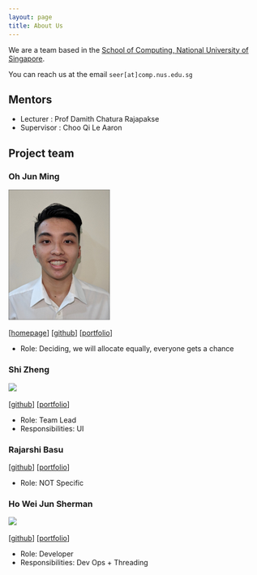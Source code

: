```yaml
---
layout: page
title: About Us
---
```


We are a team based in the [School of Computing, National University of Singapore](http://www.comp.nus.edu.sg).

You can reach us at the email `seer[at]comp.nus.edu.sg`
## Mentors
* Lecturer : Prof Damith Chatura Rajapakse
* Supervisor : Choo Qi Le Aaron

## Project team

### Oh Jun Ming

<img src="images/ohjunming.png" width="200px">

[[homepage](http://www.comp.nus.edu.sg/~damithch)]
[[github](https://github.com/OhJunMing)]
[[portfolio](team/johndoe.md)]

* Role: Deciding, we will allocate equally, everyone gets a chance

### Shi Zheng

<img src="images/johndoe.png" width="200px">

[[github](http://github.com/johndoe)]
[[portfolio](team/johndoe.md)]

* Role: Team Lead
* Responsibilities: UI

### Rajarshi Basu

<!-- <img src="images/johndoe.png" width="200px"> -->

[[github](http://github.com/rajobasu)] 
[[portfolio](team/johndoe.md)]

* Role: NOT Specific


### Ho Wei Jun Sherman

<img src="images/johndoe.png" width="200px">

[[github](http://github.com/johndoe)]
[[portfolio](team/johndoe.md)]

* Role: Developer
* Responsibilities: Dev Ops + Threading

